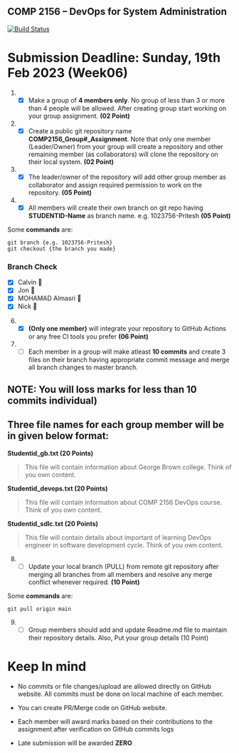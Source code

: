 ## COMP 2156 – DevOps for System Administration

[![Build Status](https://app.travis-ci.com/Cywus98213/COMP2156_Group21_Assignment.svg?branch=main)](https://app.travis-ci.com/Cywus98213/COMP2156_Group21_Assignment)

# Submission Deadline: Sunday, 19th Feb 2023 (Week06)

1. - [x] Make a group of **4 members only**. No group of less than 3 or more than 4 people will be allowed. After creating group start working on your group assignment. **(02 Point)**

2. - [x] Create a public git repository name **COMP2156_Group#\_Assignment**. Note that only one member (Leader/Owner) from your group will create a repository and other remaining member (as collaborators) will clone the repository on their local system. **(02 Point)**

3. - [x] The leader/owner of the repository will add other group member as collaborator and assign required permission to work on the repository. **(05 Point)**

4. - [x] All members will create their own branch on git repo having **STUDENTID-Name** as branch name. e.g. 1023756-Pritesh **(05 Point)**

Some **commands** are:

```
git branch {e.g. 1023756-Pritesh}
git checkout {the branch you made}
```

### Branch Check

- [x] Calvin :tada:
- [x] Jon :tada:
- [x] MOHAMAD Almasri :tada:
- [x] Nick :tada:

6. - [x] **(Only one member)** will integrate your repository to GitHub Actions or any free CI tools you prefer **(06 Point)**

7. - [ ] Each member in a group will make atleast **10 commits** and create 3 files on their branch having appropriate commit message and merge all branch changes to master branch.

## NOTE: You will loss marks for less than 10 commits individual)

## Three file names for each group member will be in given below format:

**Studentid_gb.txt (20 Points)**

> This file will contain information about George Brown college. Think of you own content.

**Studentid_devops.txt (20 Points)**

> This file will contain information about COMP 2156 DevOps course. Think of you own content.

**Studentid_sdlc.txt (20 Points)**

> This file will contain details about important of learning DevOps engineer in software development cycle. Think of you own content.

8. - [ ] Update your local branch (PULL) from remote git repository after merging all branches from all members and resolve any merge conflict whenever required. **(10 Point)**

Some **commands** are:

```
git pull origin main
```

9. - [ ] Group members should add and update Readme.md file to maintain their repository details. Also, Put your group details (10 Point)

# Keep In mind

- No commits or file changes/upload are allowed directly on GitHub website. All commits must be done on local machine of each member.

- You can create PR/Merge code on GitHub website.

- Each member will award marks based on their contributions to the assignment after verification on GitHub commits logs

- Late submission will be awarded **ZERO**
